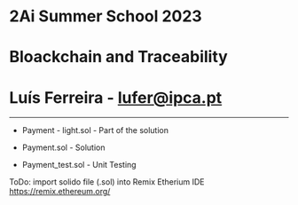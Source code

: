 # 2Ai Summer School 2023
# Bloackchain and Traceability
#
# Luís Ferreira - lufer@ipca.pt
-------------------------------

+ Payment - light.sol 	- Part of the solution

+ Payment.sol 		- Solution

+ Payment_test.sol	- Unit Testing

ToDo: import solido file (.sol) into Remix Etherium IDE
https://remix.ethereum.org/
